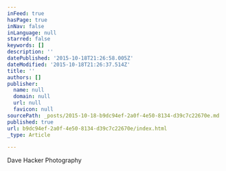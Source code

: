 ```yaml
---
inFeed: true
hasPage: true
inNav: false
inLanguage: null
starred: false
keywords: []
description: ''
datePublished: '2015-10-18T21:26:58.005Z'
dateModified: '2015-10-18T21:26:37.514Z'
title: ''
authors: []
publisher:
  name: null
  domain: null
  url: null
  favicon: null
sourcePath: _posts/2015-10-18-b9dc94ef-2a0f-4e50-8134-d39c7c22670e.md
published: true
url: b9dc94ef-2a0f-4e50-8134-d39c7c22670e/index.html
_type: Article

---
```

Dave Hacker Photography